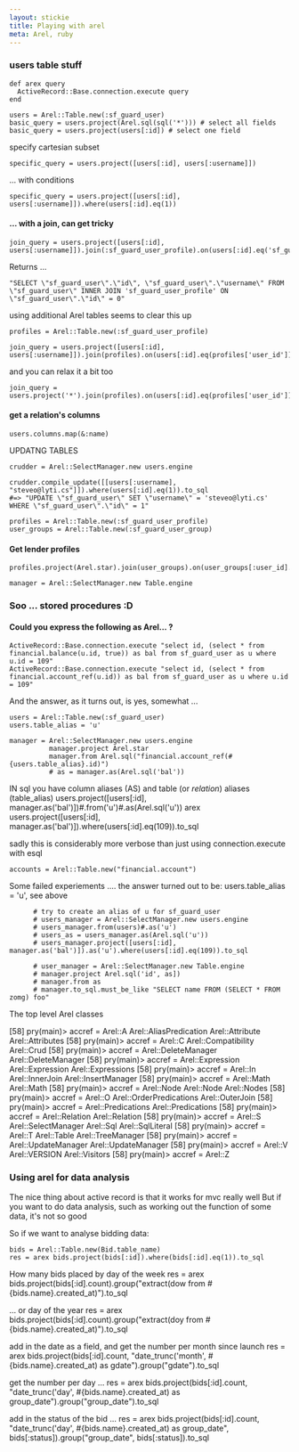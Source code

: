 ```yaml
---
layout: stickie
title: Playing with arel
meta: Arel, ruby
---
```

### users table stuff

    def arex query
      ActiveRecord::Base.connection.execute query
    end

    users = Arel::Table.new(:sf_guard_user)
    basic_query = users.project(Arel.sql(sql('*'))) # select all fields
    basic_query = users.project(users[:id]) # select one field

specify cartesian subset

    specific_query = users.project([users[:id], users[:username]])

... with conditions

    specific_query = users.project([users[:id], users[:username]]).where(users[:id].eq(1))

#### ... with a join, can get tricky
    join_query = users.project([users[:id], users[:username]]).join(:sf_guard_user_profile).on(users[:id].eq('sf_guard_user_profile.user_id'))

Returns ...

    "SELECT \"sf_guard_user\".\"id\", \"sf_guard_user\".\"username\" FROM \"sf_guard_user\" INNER JOIN 'sf_guard_user_profile' ON \"sf_guard_user\".\"id\" = 0"

using additional Arel tables seems to clear this up

    profiles = Arel::Table.new(:sf_guard_user_profile)

    join_query = users.project([users[:id], users[:username]]).join(profiles).on(users[:id].eq(profiles['user_id']))

and you can relax it a bit too

    join_query = users.project('*').join(profiles).on(users[:id].eq(profiles['user_id']))

#### get a relation's columns

    users.columns.map(&:name)

UPDATNG TABLES

    crudder = Arel::SelectManager.new users.engine

    crudder.compile_update([[users[:username], "steveo@lyti.cs"]]).where(users[:id].eq(1)).to_sql
    #=> "UPDATE \"sf_guard_user\" SET \"username\" = 'steveo@lyti.cs' WHERE \"sf_guard_user\".\"id\" = 1"

    profiles = Arel::Table.new(:sf_guard_user_profile)
    user_groups = Arel::Table.new(:sf_guard_user_group)

#### Get lender profiles
    profiles.project(Arel.star).join(user_groups).on(user_groups[:user_id].eq(profiles[:user_id])).where(user_groups[:group_id].eq(3))

    manager = Arel::SelectManager.new Table.engine

### Soo ... stored procedures :D

#### Could you express the following as Arel... ?
    ActiveRecord::Base.connection.execute "select id, (select * from financial.balance(u.id, true)) as bal from sf_guard_user as u where u.id = 109"
    ActiveRecord::Base.connection.execute "select id, (select * from financial.account_ref(u.id)) as bal from sf_guard_user as u where u.id = 109"

And the answer, as it turns out, is yes, somewhat ...

    users = Arel::Table.new(:sf_guard_user)
    users.table_alias = 'u'

    manager = Arel::SelectManager.new users.engine
              manager.project Arel.star
              manager.from Arel.sql("financial.account_ref(#{users.table_alias}.id)")
              # as = manager.as(Arel.sql('bal'))

IN sql you have column aliases (AS) and table (or *relation*) aliases (table_alias)
    users.project([users[:id], manager.as('bal')])#.from('u')#.as(Arel.sql('u'))
    arex users.project([users[:id], manager.as('bal')]).where(users[:id].eq(109)).to_sql

 sadly this is considerably more verbose than just using connection.execute with esql

    accounts = Arel::Table.new("financial.account")

Some failed experiements ....
the answer turned out to be: users.table_alias = 'u', see above

          # try to create an alias of u for sf_guard_user
          # users_manager = Arel::SelectManager.new users.engine
          # users_manager.from(users)#.as('u')
          # users_as = users_manager.as(Arel.sql('u'))
          # users_manager.project([users[:id], manager.as('bal')]).as('u').where(users[:id].eq(109)).to_sql

          # user_manager = Arel::SelectManager.new Table.engine
          # manager.project Arel.sql('id', as])
          # manager.from as
          # manager.to_sql.must_be_like "SELECT name FROM (SELECT * FROM zomg) foo"

The top level Arel classes

[58] pry(main)> accref = Arel::A
Arel::AliasPredication  Arel::Attribute         Arel::Attributes
[58] pry(main)> accref = Arel::C
Arel::Compatibility  Arel::Crud
[58] pry(main)> accref = Arel::DeleteManager
Arel::DeleteManager
[58] pry(main)> accref = Arel::Expression
Arel::Expression   Arel::Expressions
[58] pry(main)> accref = Arel::In
Arel::InnerJoin      Arel::InsertManager
[58] pry(main)> accref = Arel::Math
Arel::Math
[58] pry(main)> accref = Arel::Node
Arel::Node   Arel::Nodes
[58] pry(main)> accref = Arel::O
Arel::OrderPredications  Arel::OuterJoin
[58] pry(main)> accref = Arel::Predications
Arel::Predications
[58] pry(main)> accref = Arel::Relation
Arel::Relation
[58] pry(main)> accref = Arel::S
Arel::SelectManager  Arel::Sql            Arel::SqlLiteral
[58] pry(main)> accref = Arel::T
Arel::Table        Arel::TreeManager
[58] pry(main)> accref = Arel::UpdateManager
Arel::UpdateManager
[58] pry(main)> accref = Arel::V
Arel::VERSION   Arel::Visitors
[58] pry(main)> accref = Arel::Z


### Using arel for data analysis

The nice thing about active record is that it works for mvc really well
But if you want to do data analysis, such as working out the function of some data, it's not so good

So if we want to analyse bidding data:

    bids = Arel::Table.new(Bid.table_name)
    res = arex bids.project(bids[:id]).where(bids[:id].eq(1)).to_sql

How many bids placed by day of the week
    res = arex bids.project(bids[:id].count).group("extract(dow from #{bids.name}.created_at)").to_sql

... or day of the year
    res = arex bids.project(bids[:id].count).group("extract(doy from #{bids.name}.created_at)").to_sql

add in the date as a field, and get the number per month since launch
    res = arex bids.project(bids[:id].count, "date_trunc('month', #{bids.name}.created_at) as gdate").group("gdate").to_sql

get the number per day ...
    res = arex bids.project(bids[:id].count, "date_trunc('day', #{bids.name}.created_at) as group_date").group("group_date").to_sql

add in the status of the bid ...
    res = arex bids.project(bids[:id].count, "date_trunc('day', #{bids.name}.created_at) as group_date", bids[:status]).group("group_date", bids[:status]).to_sql


